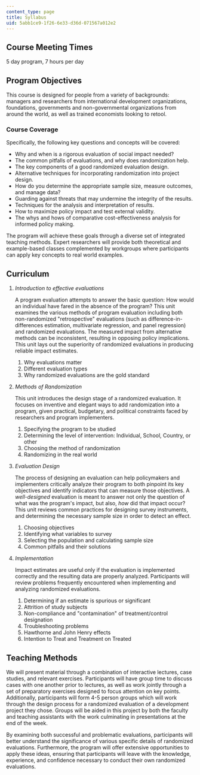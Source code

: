 ```yaml
---
content_type: page
title: Syllabus
uid: 5abb1ce9-1f26-6e33-d36d-071567a012e2
---
```


Course Meeting Times
--------------------

5 day program, 7 hours per day

Program Objectives
------------------

This course is designed for people from a variety of backgrounds: managers and researchers from international development organizations, foundations, governments and non-governmental organizations from around the world, as well as trained economists looking to retool.

### Course Coverage

Specifically, the following key questions and concepts will be covered:

*   Why and when is a rigorous evaluation of social impact needed?
*   The common pitfalls of evaluations, and why does randomization help.
*   The key components of a good randomized evaluation design.
*   Alternative techniques for incorporating randomization into project design.
*   How do you determine the appropriate sample size, measure outcomes, and manage data?
*   Guarding against threats that may undermine the integrity of the results.
*   Techniques for the analysis and interpretation of results.
*   How to maximize policy impact and test external validity.
*   The whys and hows of comparative cost-effectiveness analysis for informed policy making.

The program will achieve these goals through a diverse set of integrated teaching methods. Expert researchers will provide both theoretical and example-based classes complemented by workgroups where participants can apply key concepts to real world examples.

Curriculum
----------

1.  _Introduction to effective evaluations_  
      
    A program evaluation attempts to answer the basic question: How would an individual have fared in the absence of the program? This unit examines the various methods of program evaluation including both non-randomized "retrospective" evaluations (such as difference-in-differences estimation, multivariate regression, and panel regression) and randomized evaluations. The measured impact from alternative methods can be inconsistent, resulting in opposing policy implications. This unit lays out the superiority of randomized evaluations in producing reliable impact estimates.  
      
    1.  Why evaluations matter
    2.  Different evaluation types
    3.  Why randomized evaluations are the gold standard 
2.  _Methods of Randomization_  
      
    This unit introduces the design stage of a randomized evaluation. It focuses on inventive and elegant ways to add randomization into a program, given practical, budgetary, and political constraints faced by researchers and program implementers.  
      
    1.  Specifying the program to be studied
    2.  Determining the level of intervention: Individual, School, Country, or other
    3.  Choosing the method of randomization
    4.  Randomizing in the real world 
3.  _Evaluation Design_  
      
    The process of designing an evaluation can help policymakers and implementers critically analyze their program to both pinpoint its key objectives and identify indicators that can measure those objectives. A _well-designed_ evaluation is meant to answer not only the question of what was the program's impact, but also, _how_ did that impact occur? This unit reviews common practices for designing survey instruments, and determining the necessary sample size in order to detect an effect.  
      
    1.  Choosing objectives
    2.  Identifying what variables to survey
    3.  Selecting the population and calculating sample size
    4.  Common pitfalls and their solutions 
4.  _Implementation_  
      
    Impact estimates are useful only if the evaluation is implemented correctly and the resulting data are properly analyzed. Participants will review problems frequently encountered when implementing and analyzing randomized evaluations.  
      
    1.  Determining if an estimate is spurious or significant
    2.  Attrition of study subjects
    3.  Non-compliance and "contamination" of treatment/control designation
    4.  Troubleshooting problems
    5.  Hawthorne and John Henry effects
    6.  Intention to Treat and Treatment on Treated

Teaching Methods
----------------

We will present material through a combination of interactive lectures, case studies, and relevant exercises. Participants will have group time to discuss cases with one another prior to lectures, as well as work jointly through a set of preparatory exercises designed to focus attention on key points. Additionally, participants will form 4-5 person groups which will work through the design process for a randomized evaluation of a development project they chose. Groups will be aided in this project by both the faculty and teaching assistants with the work culminating in presentations at the end of the week.

By examining both successful and problematic evaluations, participants will better understand the significance of various specific details of randomized evaluations. Furthermore, the program will offer extensive opportunities to apply these ideas, ensuring that participants will leave with the knowledge, experience, and confidence necessary to conduct their own randomized evaluations.